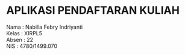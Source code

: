 <h1> APLIKASI PENDAFTARAN KULIAH </h1>
Nama  : Nabilla Febry Indriyanti <br>
Kelas : XIRPL5 <br>
Absen : 22 <br>
NIS : 4780/1499.070 <br> 
